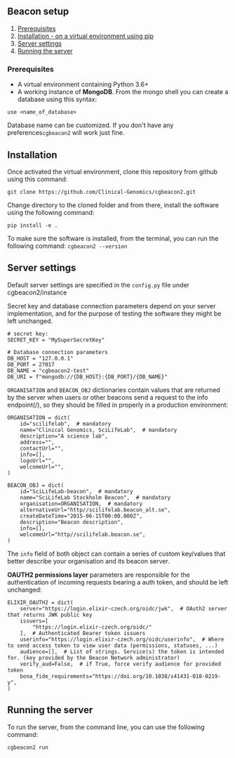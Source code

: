 
## Beacon setup

1. [ Prerequisites ](#prerequisites)
1. [ Installation - on a virtual environment using pip](#installation-pip)
1. [ Server settings ](#settings)
1. [ Running the server](#running)


<a name="installation-pip"></a>

### Prerequisites
- A virtual environment containing Python 3.6+
- A working instance of **MongoDB**. From the mongo shell you can create a database using this syntax:
```
use <name_of_database>
```

Database name can be customized. If you don't have any preferences`cgbeacon2` will work just fine.

## Installation

Once activated the virtual environment, clone this repository from github using this command:
```
git clone https://github.com/Clinical-Genomics/cgbeacon2.git
```

Change directory to the cloned folder and from there, install the software using the following command:
```
pip install -e .
```

To make sure the software is installed, from the terminal, you can run the following command: `cgbeacon2 --version`


<a name="settings"></a>
## Server settings

Default server settings are specified in the `config.py` file under cgbeacon2/instance

Secret key and database connection parameters depend on your server implementation, and for the purpose of testing the software they might be left unchanged.

```
# secret key:
SECRET_KEY = "MySuperSecretKey"

# Database connection parameters
DB_HOST = "127.0.0.1"
DB_PORT = 27017
DB_NAME = "cgbeacon2-test"
DB_URI = f"mongodb://{DB_HOST}:{DB_PORT}/{DB_NAME}"
```

`ORGANISATION` and `BEACON_OBJ` dictionaries contain values that are returned by the server when users or other beacons send a request to the info endpoint(/), so they should be filled in properly in a production environment:

```
ORGANISATION = dict(
    id="scilifelab",  # mandatory
    name="Clinical Genomics, SciLifeLab",  # mandatory
    description="A science lab",
    address="",
    contactUrl="",
    info=[],
    logoUrl="",
    welcomeUrl="",
)

BEACON_OBJ = dict(
    id="SciLifeLab-beacon",  # mandatory
    name="SciLifeLab Stockholm Beacon",  # mandatory
    organisation=ORGANISATION,  # mandatory
    alternativeUrl="http//scilifelab.beacon_alt.se",
    createDateTime="2015-06-15T00:00.000Z",
    description="Beacon description",
    info=[],
    welcomeUrl="http//scilifelab.beacon.se",
)
```
The `info` field of both object can contain a series of custom key/values that better describe your organisation and its beacon server.


**OAUTH2 permissions layer** parameters are responsible for the authentication of incoming requests bearing a auth token, and should be left unchanged:
```
ELIXIR_OAUTH2 = dict(
    server="https://login.elixir-czech.org/oidc/jwk",  # OAuth2 server that returns JWK public key
    issuers=[
        "https://login.elixir-czech.org/oidc/"
    ],  # Authenticated Bearer token issuers
    userinfo="https://login.elixir-czech.org/oidc/userinfo",  # Where to send access token to view user data (permissions, statuses, ...)
    audience=[],  # List of strings. Service(s) the token is intended for. (key provided by the Beacon Network administrator)
    verify_aud=False,  # if True, force verify audience for provided token
    bona_fide_requirements="https://doi.org/10.1038/s41431-018-0219-y",
)
```

<a name="running"></a>
## Running the server
To run the server, from the command line, you can use the following command:
```
cgbeacon2 run
```
